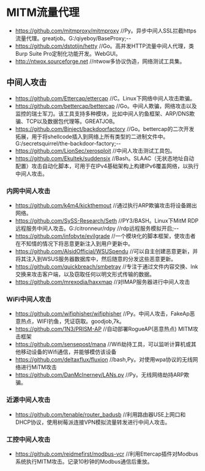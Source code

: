 # MITM流量代理
- https://github.com/mitmproxy/mitmproxy    //Py。异步中间人SSL拦截https流量代理。greatjob。G:/qiyeboy/BaseProxy;--
- https://github.com/dstotijn/hetty    //Go。高并发HTTP流量中间人代理，类Burp Suite Pro定制化功能开发。WebGUI。
- http://ntwox.sourceforge.net    //ntwow多协议伪造，网络测试工具集。
## 中间人攻击
- https://github.com/Ettercap/ettercap    //C。Linux下网络中间人攻击欺骗。
- https://github.com/bettercap/bettercap    //Go。中间人欺骗，网络攻击以及监控的瑞士军刀。该工具支持多种模块，比如中间人钓鱼框架、ARP/DNS欺骗、TCP以及数据包代理等。GREATJOB。
- https://github.com/Binject/backdoorfactory    //Go。bettercap的二次开发拓展，用于将shellcode插入到网络上所有类型的二进制文件中。G:/secretsquirrel/the-backdoor-factory;--
- https://github.com/LionSec/xerosploit    //中间人攻击测试工具包。
- https://github.com/Ekultek/suddensix    //Bash。SLAAC（无状态地址自动配置）攻击自动化脚本，可用于在IPv4基础架构上构建IPv6覆盖网络，以执行中间人攻击。
### 内网中间人攻击
- https://github.com/k4m4/kickthemout    //通过执行ARP欺骗攻击将设备踢出网络。
- https://github.com/SySS-Research/Seth    //PY3/BASH。Linux下MitM RDP远程服务中间人攻击。G:/citronneur/rdpy //rdp远程服务模拟开启;--
- https://github.com/infobyte/evilgrade    //一个模块化的脚本框架，使攻击者在不知情的情况下将恶意更新注入到用户更新中。
- https://github.com/AlsidOfficial/WSUSpendu    //可以自主创建恶意更新，并将其注入到WSUS服务器数据库中，然后随意的分发这些恶意更新。
- https://github.com/quickbreach/smbetray    //专注于通过文件内容交换、lnk交换来攻击客户端，以及窃取任何以明文形式传输的数据。
- https://github.com/mrexodia/haxxmap    //对IMAP服务器进行中间人攻击
### WiFi中间人攻击
- https://github.com/wifiphisher/wifiphisher    //Py。中间人攻击，FakeAp恶意热点，WIFI钓鱼，凭证窃取。goodjob,7k。
- https://github.com/1N3/PRISM-AP    //自动部署RogueAP(恶意热点) MITM攻击框架
- https://github.com/sensepost/mana    //Wifi劫持工具，可以监听计算机或其他移动设备的Wifi通信，并能够模仿该设备
- https://github.com/deltaxflux/fluxion    //bash,Py。对使用wpa协议的无线网络进行MiTM攻击
- https://github.com/DanMcInerney/LANs.py    //Py。无线网络劫持ARP欺骗。
### 近源中间人攻击
- https://github.com/tenable/router_badusb    //利用路由器USE上网口和DHCP协议，使用树莓派连接VPN模拟流量转发进行中间人攻击。
### 工控中间人攻击
- https://github.com/reidmefirst/modbus-vcr    //利用Ettercap插件对Modbus系统执行MITM攻击。记录10秒钟的Modbus通信后重放。